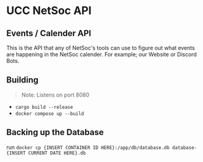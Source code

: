 # UCC NetSoc API

## Events / Calender API
This is the API that any of NetSoc's tools can use to figure out what events are happening in the NetSoc calender. For example; our Website or Discord Bots.

## Building
> Note: Listens on port 8080

- `cargo build --release`
- `docker compose up --build`

## Backing up the Database
run `docker cp {INSERT CONTAINER ID HERE}:/app/db/database.db database-{INSERT CURRENT DATE HERE}.db`